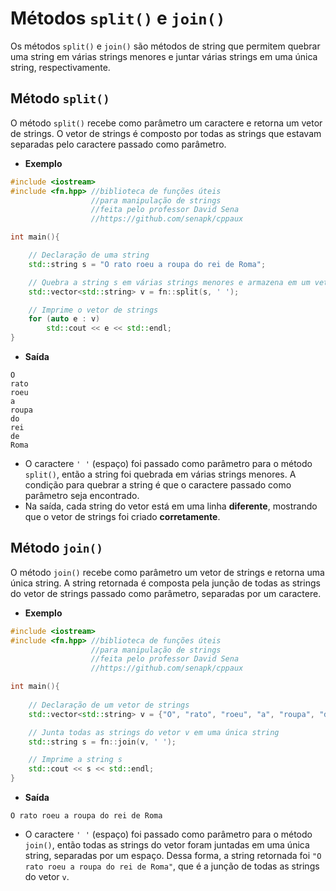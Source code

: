 # Métodos `split()` e `join()`

<!-- toc -->
<!-- toc -->

Os métodos `split()` e `join()` são métodos de string que permitem quebrar uma string em várias strings menores e juntar várias strings em uma única string, respectivamente.

## Método `split()`

O método `split()` recebe como parâmetro um caractere e retorna um vetor de strings. O vetor de strings é composto por todas as strings que estavam separadas pelo caractere passado como parâmetro.

- **Exemplo**

```cpp
#include <iostream>
#include <fn.hpp> //biblioteca de funções úteis
                  //para manipulação de strings
                  //feita pelo professor David Sena
                  //https://github.com/senapk/cppaux

int main(){

    // Declaração de uma string
    std::string s = "O rato roeu a roupa do rei de Roma"; 

    // Quebra a string s em várias strings menores e armazena em um vetor
    std::vector<std::string> v = fn::split(s, ' ');

    // Imprime o vetor de strings
    for (auto e : v)
        std::cout << e << std::endl;
}
```

- **Saída**

```out
O
rato
roeu
a
roupa
do
rei
de
Roma
```

- O caractere `' '` (espaço) foi passado como parâmetro para o método `split()`, então a string foi quebrada em várias strings menores. A condição para quebrar a string é que o caractere passado como parâmetro seja encontrado.
- Na saída, cada string do vetor está em uma linha **diferente**, mostrando que o vetor de strings foi criado **corretamente**.

## Método `join()`

O método `join()` recebe como parâmetro um vetor de strings e retorna uma única string. A string retornada é composta pela junção de todas as strings do vetor de strings passado como parâmetro, separadas por um caractere.

- **Exemplo**

```cpp
#include <iostream>
#include <fn.hpp> //biblioteca de funções úteis
                  //para manipulação de strings
                  //feita pelo professor David Sena
                  //https://github.com/senapk/cppaux

int main(){
 
    // Declaração de um vetor de strings
    std::vector<std::string> v = {"O", "rato", "roeu", "a", "roupa", "do", "rei", "de", "Roma"};

    // Junta todas as strings do vetor v em uma única string
    std::string s = fn::join(v, ' ');

    // Imprime a string s
    std::cout << s << std::endl;
}
```

- **Saída**

```out
O rato roeu a roupa do rei de Roma
```

- O caractere `' '` (espaço) foi passado como parâmetro para o método `join()`, então todas as strings do vetor foram juntadas em uma única string, separadas por um espaço. Dessa forma, a string retornada foi `"O rato roeu a roupa do rei de Roma"`, que é a junção de todas as strings do vetor `v`.
